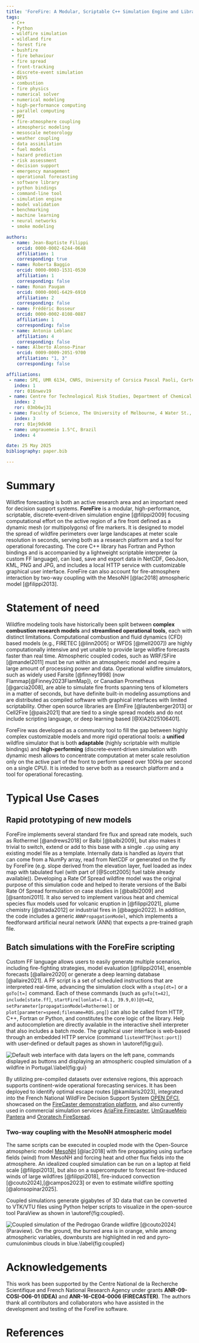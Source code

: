 ```yaml
---
title: 'ForeFire: A Modular, Scriptable C++ Simulation Engine and Library for Wildland-Fire Spread' 
tags:
  - C++
  - Python
  - wildfire simulation
  - wildland fire
  - forest fire
  - bushfire
  - fire behaviour
  - fire spread
  - front‑tracking
  - discrete‑event simulation
  - DEVS
  - combustion
  - fire physics
  - numerical solver
  - numerical modeling
  - high‑performance computing
  - parallel computing
  - MPI
  - fire‑atmosphere coupling
  - atmospheric modeling
  - mesoscale meteorology
  - weather coupling
  - data assimilation
  - fuel models
  - hazard prediction
  - risk assessment
  - decision support
  - emergency management
  - operational forecasting
  - software library
  - python bindings
  - command‑line tool
  - simulation engine
  - model validation
  - benchmarking
  - machine learning
  - neural networks
  - smoke modeling

authors:
  - name: Jean-Baptiste Filippi
    orcid: 0000-0002-6244-0648
    affiliation: 1
    corresponding: true
  - name: Roberta Baggio
    orcid: 0000-0003-1531-0530
    affiliation: 1
    corresponding: false
  - name: Ronan Paugam
    orcid: 0000-0001-6429-6910
    affiliation: 2
    corresponding: false
  - name: Frédéric Bosseur
    orcid: 0000-0002-8108-0887
    affiliation: 1
    corresponding: false
  - name: Antonio Leblanc
    affiliation: 4
    corresponding: false
  - name: Alberto Alonso-Pinar
    orcid: 0009-0009-2051-9700
    affiliation: "1, 3"
    corresponding: false

affiliations:
 - name: SPE, UMR 6134, CNRS, University of Corsica Pascal Paoli, Corte, France
   index: 1
   ror: 016nwev19
 - name: Centre for Technological Risk Studies, Department of Chemical Engineering, Universitat Politécnica de Catalunya 
   index: 2
   ror: 03mb6wj31
 - name: Faculty of Science, The University of Melbourne, 4 Water St., Creswick, Australia 
   index: 3
   ror: 01ej9dk98
 - name: umgrauemeio 1.5°C, Brazil
   index: 4   

date: 25 May 2025 
bibliography: paper.bib

---
```


# Summary
Wildfire forecasting is both an active research area and an important need for decision support systems. **ForeFire** is a modular, high-performance, scriptable, discrete‑event‑driven simulation engine [@filippi2009] focusing computational effort on the active region of a fire front defined as a dynamic mesh (or multipolygons) of fire markers. It is designed to model the spread of wildfire perimeters over large landscapes at meter scale resolution in seconds, serving both as a research platform and a tool for operational forecasting. The core C++ library has Fortran and Python bindings and is accompanied by a lightweight scriptable interpreter (a custom FF language), can load, save and export data in NetCDF, GeoJson, KML, PNG and JPG, and includes a local HTTP service with customizable graphical user interface. ForeFire can also account for fire-atmosphere interaction by two-way coupling with the MesoNH [@lac2018] atmospheric model [@filippi2013].

# Statement of need

Wildfire modeling tools have historically been split between **complex combustion research models** and **streamlined operational tools**, each with distinct limitations. 
Computational combustion and fluid dynamics (CFD) based models (e.g., FIRETEC [@linn2005] or WFDS [@mell2007]) are highly computationally intensive and yet unable to provide large wildfire forecasts faster than real time. 
Atmospheric coupled codes, such as WRF/SFire [@mandel2011] must be run within an atmospheric model and require a large amount of processing power and data.
Operational wildfire simulators, such as widely used Farsite [@finney1998] (now Flammap[@Finney2023FlamMap]), or Canadian Prometheus [@garcia2008], are able to simulate fire fronts spanning tens of kilometers in a matter of seconds, but have definite built-in modeling assumptions and are distributed as compiled software with graphical interfaces with limited scriptability. Other open source libraries are ElmFire [@lautenberger2013] or Cell2Fire [@pais2021] that are tied to a single spread models and do not include scripting language, or deep learning based [@XIA2025106401]. 

ForeFire was developed as a community tool to fill the gap between highly complex customizable models and more rigid operational tools: a **unified** wildfire simulator that is both **adaptable** (highly scriptable with multiple bindings) and **high-performing** (discrete‑event‑driven simulation with dynamic mesh allows to concentrate computation at meter scale resolution only on the active part of the front to perform speed over 100Ha per second on a single CPU). It is inteded to serve both as a research platform and a tool for operational forecasting.

# Typical Use Cases

## Rapid prototyping of new models
ForeFire implements several standard fire flux and spread rate models, such as Rothermel [@andrews2018] or Balbi [@balbi2009], but also makes it trivial to switch, extend or add to this base with a single `.cpp` using any existing model file as a template.
Internally data is handled as *layers* that can come from a NumPy array, read from NetCDF or generated on the fly by ForeFire (e.g. slope derived from the elevation layer, fuel loaded as index map with tabulated fuel (with part of [@Scott2005] fuel table already available)). 
Developing a Rate Of Spread wildfire model was the original purpose of this simulation code and helped to iterate versions of the Balbi Rate Of Spread formulation on case studies in [@balbi2009] and [@santoni2011]. It also served to implement various heat and chemical species flux models used for volcanic eruption in [@filippi2021], plume chemistry [@strada2012] or industrial fires in [@baggio2022]. In addition, the code includes a generic `ANNPropagationModel`, which implements a feedforward artificial neural network (ANN) that expects a pre-trained graph file.

## Batch simulations with the ForeFire scripting
Custom FF language allows users to easily generate multiple scenarios, including fire-fighting strategies, model evaluation [@filippi2014], ensemble forecasts [@allaire2020] or generate a deep learning database [@allaire2021]. A FF script is a set of scheduled instructions that are interpreted real-time, advancing the simulation clock with a `step[dt=]` or a `goTo[t=]` command. 
Each of these commands (such as `goTo[t=42]`, `include[state.ff]`, `startFire[lonlat=(-8.1, 39.9,0)]@t=42`, `setParameter[propagationModel=Rothermel]` or `plot[parameter=speed;filename=ROS.png]`) can also be called from HTTP, C++, Fortran or Python, and constitutes the core logic of the library. Help and autocompletion are directly available in the interactive shell interpreter that also includes a batch mode. The graphical user interface is web‑based through an embedded HTTP service (command `listenHTTP[host:port]`) with user‑defined or default pages as shown in \autoref{fig:gui}.

![Default web interface with data layers on the left pane, commands displayed as buttons and displaying an atmospheric coupled simulation of a wildfire in Portugal.\label{fig:gui}](gui.jpg)

By utilizing pre-compiled datasets over extensive regions, this approach supports continent-wide operational forecasting services. It has been deployed to identify optimal escape routes [@kamilaris2023], integrated into the French National WildFire Decision Support System [OPEN DFCI](https://opendfci.fr/), showcased on the [FireCaster demonstration platform](https://forefire.univ-corse.fr/), and also currently used in commercial simulation services [AriaFire Firecaster](https://firecaster.ariafire.com), [UmGraueMeio Pantera](https://www.umgrauemeio.com/) and [Ororatech FireSpread](https://ororatech.com/all-products/fire-spread).


### Two-way coupling with the MesoNH atmospheric model
The same scripts can be executed in coupled mode with the Open-Source atmospheric model [MesoNH](https://mesonh.cnrs.fr/) [@lac2018] with fire propagating using surface fields (wind) from MesoNH and forcing heat and other flux fields into the atmosphere. An idealized coupled simulation can be run on a laptop at field scale [@filippi2013], but also on a supercomputer to forecast fire-induced winds of large wildfires [@filippi2018], fire-induced convection [@couto2024],[@campos2023] or even to estimate wildfire spotting [@alonsopinar2025].

Coupled simulations generate gigabytes of 3D data that can be converted to VTK/VTU files using Python helper scripts to visualize in the open-source tool ParaView as shown in \autoref{fig:coupled}. 

![Coupled simulation of the Pedrogao Grande wildfire [@couto2024] (Paraview). On the ground, the burned area is in orange, while among atmospheric variables, downbursts are highlighted in red and pyro-cumulonimbus clouds in blue.\label{fig:coupled}](coupled.jpg)

# Acknowledgements
This work has been supported by the Centre National de la Recherche Scientifique and French National Research Agency under grants **ANR-09-COSI-006-01 (IDEA)** and **ANR-16-CE04-0006 (FIRECASTER)**. The authors thank all contributors and collaborators who have assisted in the development and testing of the ForeFire software.

# References
